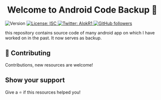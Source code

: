 <h1 align="center">Welcome to Android Code Backup 👋</h1>
<p>
  <img alt="Version" src="https://img.shields.io/badge/version-1.0.0-blue.svg?cacheSeconds=2592000" />
  <a href="#" target="_blank">
    <img alt="License: ISC" src="https://img.shields.io/badge/License-MIT-blue.svg" />
  </a>
  <a href="https://twitter.com/alok722" target="_blank">
    <img alt="Twitter: AlokR1" src="https://img.shields.io/twitter/follow/alok722.svg?style=social" />
  </a>
  <a href="https://github.com/alok722" target="_blank">
    <img alt="GitHub followers" src="https://img.shields.io/github/followers/alok722?style=social">                                       
  </a>
</p>

this repository contains source code of many android app on which I have worked on in the past. It now serves as backup.

## 🤝 Contributing

Contributions, new resources are welcome!

## Show your support

Give a ⭐️ if this resources helped you!
